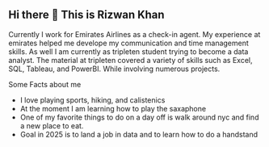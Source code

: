 ## Hi there 👋 This is Rizwan Khan

Currently I work for Emirates Airlines as a check-in agent. My experience at emirates helped me develope my communication and time management skills. As well I am currently as tripleten student trying to become a data analyst. The material at tripleten covered a variety of skills such as Excel, SQL, Tableau, and PowerBI. While involving numerous projects. 

Some Facts about me
* I love playing sports, hiking, and calistenics
* At the moment I am learning how to play the saxaphone
* One of my favorite things to do on a day off is walk around nyc and find a new place to eat.
* Goal in 2025 is to land a job in data and to learn how to do a handstand
